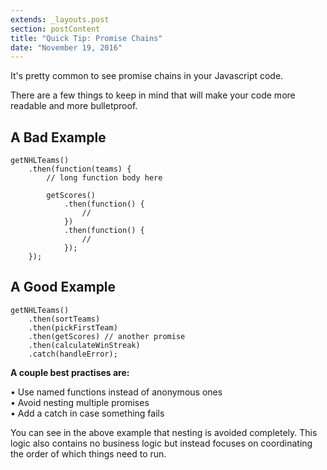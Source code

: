 ```yaml
---
extends: _layouts.post
section: postContent
title: "Quick Tip: Promise Chains"
date: "November 19, 2016"
---
```


It's pretty common to see promise chains in your Javascript code.

There are a few things to keep in mind that will make your code more readable and more bulletproof.

## A Bad Example

```
getNHLTeams()
    .then(function(teams) {
        // long function body here

        getScores()
            .then(function() {
                //
            })
            .then(function() {
                //
            });
    });
```

## A Good Example

```
getNHLTeams()
    .then(sortTeams)
    .then(pickFirstTeam)
    .then(getScores) // another promise
    .then(calculateWinStreak)
    .catch(handleError);
```

**A couple best practises are:**

&bull; Use named functions instead of anonymous ones<br />
&bull; Avoid nesting multiple promises<br />
&bull; Add a catch in case something fails<br />

You can see in the above example that nesting is avoided completely. This logic also contains no business logic but instead focuses on coordinating the order of which things need to run.

